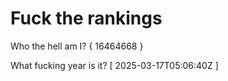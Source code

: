 # Fuck the rankings

Who the hell am I?
{ 16464668 }

What fucking year is it?
[ 2025-03-17T05:06:40Z ]
